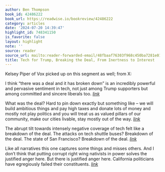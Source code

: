 ```yaml
---
author: Ben Thompson
book_id: 42486222
book_url: https://readwise.io/bookreview/42486222
category: articles
date: '2024-07-20 14:39:47'
highlight_id: 748341150
is_favorite: false
layout: highlight
note: ''
source: reader
source_url: mailto:reader-forwarded-email/48fbaaf76303f968c450ba7281e01080
title: Tech for Trump, Breaking the Deal, From Inertness to Interest
---
```


Kelsey Piper of Vox picked up on this segment as well; from X:

I think “there was a deal and it has broken down” is an incredibly powerful and pervasive sentiment in tech, not just among Trump supporters but among committed and sincere liberals too. [*link*](https://x.com/KelseyTuoc/status/1813315919697027559)

What was the deal? Hard to pin down exactly but something like – we will build ambitious things and pay high taxes and donate lots of money and mostly not play politics and you will treat us as valued pillars of our community, make our cities livable, stay mostly out of the way. [*link*](https://x.com/KelseyTuoc/status/1813315921521569956)

The abrupt tilt towards intensely negative coverage of tech felt like a breakdown of the deal. The attacks on tech shuttle buses? Breakdown of the deal. The state of San Francisco? Breakdown of the deal. [*link*](https://x.com/KelseyTuoc/status/1813315922813403161)

Like all narratives this one captures some things and misses others. And I don’t think that putting corrupt right wing nativists in power solves the justified anger here. But there is justified anger here. California politicians have egregiously failed their constituents. [*link*](https://x.com/KelseyTuoc/status/1813316657525543029)
